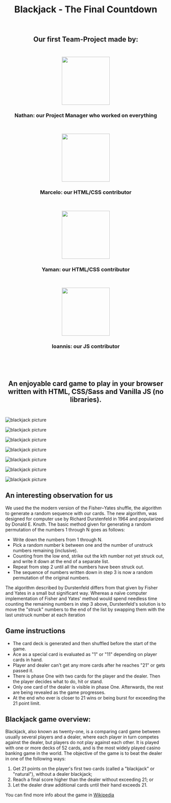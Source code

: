 # <div align="center">Blackjack - The Final Countdown</div> <br/>

## <div align="center">Our first Team-Project made by:</div> <br/>

<div align="center">

<img src="./src/images/nathan.jpeg" width="150"> <h3><strong>Nathan:</strong> our Project Manager who worked on everything</h3><br/>

<img src="./src/images/marcelo.jpeg" width="150"> <h3><strong>Marcelo:</strong> our HTML/CSS contributor</h3><br/>

<img src="./src/images/yaman.jpeg" width="150"> <h3><strong>Yaman:</strong> our HTML/CSS contributor</h3><br/>

<img src="./src/images/ioannis.jpeg" width="150"> <h3><strong>Ioannis:</strong> our JS contributor</h3><br/>

</div>
 <br/>

## <div align="center">An enjoyable card game to play in your browser written with HTML, CSS/Sass and Vanilla JS (no libraries).</div> <br/>

![blackjack picture](./src/images/Screen_Browser_1.png)

![blackjack picture](./src/images/Screen_Browser_2.png)

![blackjack picture](./src/images/Screen_Browser_3.png)

![blackjack picture](./src/images/Screen_Browser_4.png)

![blackjack picture](./src/images/Screen_Mobile_Horizontal_1.png)

![blackjack picture](./src/images/Screen_Mobile_Horizontal_2.png)

![blackjack picture](./src/images/Screen_Mobile_Vertical_1+2.png)

## An interesting observation for us

We used the the modern version of the Fisher–Yates shuffle, the algorithm to generate a random sequence with our cards. The new algorithm, was designed for computer use by Richard Durstenfeld in 1964 and popularized by Donald E. Knuth. The basic method given for generating a random permutation of the numbers 1 through N goes as follows:

- Write down the numbers from 1 through N.
- Pick a random number k between one and the number of unstruck numbers remaining (inclusive).
- Counting from the low end, strike out the kth number not yet struck out, and write it down at the end of a separate list.
- Repeat from step 2 until all the numbers have been struck out.
- The sequence of numbers written down in step 3 is now a random permutation of the original numbers.

The algorithm described by Durstenfeld differs from that given by Fisher and Yates in a small but significant way. Whereas a naïve computer implementation of Fisher and Yates' method would spend needless time counting the remaining numbers in step 3 above, Durstenfeld's solution is to move the "struck" numbers to the end of the list by swapping them with the last unstruck number at each iteration

## Game instructions

- The card deck is generated and then shuffled before the start of the game.
- Ace as a special card is evaluated as "1" or "11" depending on player cards in hand.
- Player and dealer can't get any more cards after he reaches "21" or gets passed it.
- There is phase One with two cards for the player and the dealer. Then the player decides what to do, hit or stand.
- Only one card of the dealer is visible in phase One. Afterwards, the rest are being revealed as the game progresses.
- At the end who ever is closer to 21 wins or being burst for exceeding the 21 point limit.

## Blackjack game overview:

Blackjack, also known as twenty-one, is a comparing card game between usually several players and a dealer, where each player in turn competes against the dealer, but players do not play against each other. It is played with one or more decks of 52 cards, and is the most widely played casino banking game in the world. The objective of the game is to beat the dealer in one of the following ways:

1. Get 21 points on the player's first two cards (called a "blackjack" or "natural"), without a dealer blackjack;
2. Reach a final score higher than the dealer without exceeding 21; or
3. Let the dealer draw additional cards until their hand exceeds 21.

You can find more info about the game in [Wikipedia](https://en.wikipedia.org/wiki/Blackjack)
